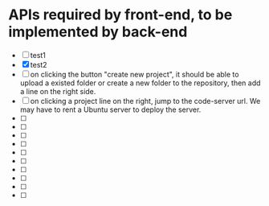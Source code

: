 # APIs required by front-end, to be implemented by back-end

- [ ] test1
- [x] test2
- [ ] on clicking the button "create new project", it should be able to upload a existed folder or create a new folder to the repository, then add a line on the right side.
- [ ] on clicking a project line on the right, jump to the code-server url. We may have to rent a Ubuntu server to deploy the server.
- [ ]
- [ ]
- [ ]
- [ ]
- [ ]
- [ ]
- [ ]
- [ ]
- [ ]
- [ ]
